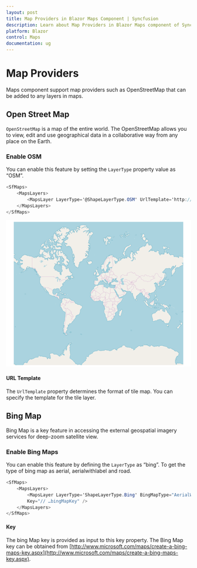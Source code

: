 ```yaml
---
layout: post
title: Map Providers in Blazor Maps Component | Syncfusion 
description: Learn about Map Providers in Blazor Maps component of Syncfusion, and more details.
platform: Blazor
control: Maps
documentation: ug
---
```


# Map Providers

Maps component support map providers such as OpenStreetMap that can be added to any layers in maps.

## Open Street Map

`OpenStreetMap` is a map of the entire world. The OpenStreetMap allows you to view, edit and use geographical data in a collaborative way from any place on the Earth.

### Enable OSM

You can enable this feature by setting the `LayerType` property value as “OSM”.

```csharp
<SfMaps>
    <MapsLayers>
        <MapsLayer LayerType='@ShapeLayerType.OSM' UrlTemplate='http://a.tile.openstreetmap.org/level/tileX/tileY.png' TValue="string" />
    </MapsLayers>
</SfMaps>
```

![Open street map](./images/MapProviders/OSM.png)

#### URL Template

The `UrlTemplate` property determines the format of tile map. You can specify the template for the tile layer.

## Bing Map

Bing Map is a key feature in accessing the external geospatial imagery services for deep-zoom satellite view.

### Enable Bing Maps

You can enable this feature by defining the `LayerType` as “bing”. To get the type of bing map as aerial, aerialwithlabel and road.

```csharp
<SfMaps>
    <MapsLayers>
        <MapsLayer LayerType='ShapeLayerType.Bing' BingMapType="AerialWithLabel" TValue="string"
        Key="// …bingMapKey" />
    </MapsLayers>
</SfMaps>
```

#### Key

The bing Map key is provided as input to this key property. The Bing Map key can be obtained from [http://www.microsoft.com/maps/create-a-bing-maps-key.aspx](http://www.microsoft.com/maps/create-a-bing-maps-key.aspx).
